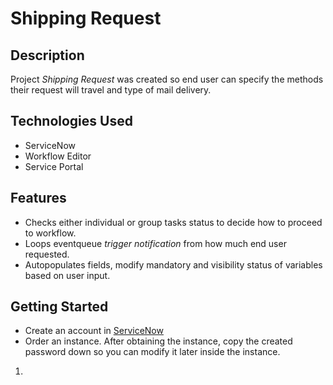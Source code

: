 # Shipping Request

## Description
Project *Shipping Request* was created so end user can specify the methods their request will travel and type of mail delivery.

## Technologies Used
* ServiceNow
* Workflow Editor
* Service Portal

## Features
* Checks either individual or group tasks status to decide how to proceed to workflow.
* Loops eventqueue *trigger notification* from how much end user requested.
* Autopopulates fields, modify mandatory and visibility status of variables based on user input.

## Getting Started
* Create an account in [ServiceNow](https://developer.servicenow.com/dev.do)
* Order an instance. After obtaining the instance, copy the created password down so you can modify it later inside the instance.
1. 
